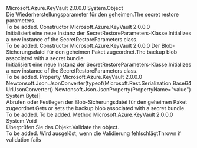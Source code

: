 <Type Name="SecretRestoreParameters" FullName="Microsoft.Azure.KeyVault.Models.SecretRestoreParameters">
  <TypeSignature Language="C#" Value="public class SecretRestoreParameters" />
  <TypeSignature Language="ILAsm" Value=".class public auto ansi beforefieldinit SecretRestoreParameters extends System.Object" />
  <TypeSignature Language="DocId" Value="T:Microsoft.Azure.KeyVault.Models.SecretRestoreParameters" />
  <TypeSignature Language="VB.NET" Value="Public Class SecretRestoreParameters" />
  <TypeSignature Language="F#" Value="type SecretRestoreParameters = class" />
  <AssemblyInfo>
    <AssemblyName>Microsoft.Azure.KeyVault</AssemblyName>
    <AssemblyVersion>2.0.0.0</AssemblyVersion>
  </AssemblyInfo>
  <Base>
    <BaseTypeName>System.Object</BaseTypeName>
  </Base>
  <Interfaces />
  <Docs>
    <summary>
            <span data-ttu-id="07e25-101">Die Wiederherstellungsparameter für den geheimen.</span><span class="sxs-lookup"><span data-stu-id="07e25-101">The secret restore parameters.</span></span>
            </summary>
    <remarks>To be added.</remarks>
  </Docs>
  <Members>
    <Member MemberName=".ctor">
      <MemberSignature Language="C#" Value="public SecretRestoreParameters ();" />
      <MemberSignature Language="ILAsm" Value=".method public hidebysig specialname rtspecialname instance void .ctor() cil managed" />
      <MemberSignature Language="DocId" Value="M:Microsoft.Azure.KeyVault.Models.SecretRestoreParameters.#ctor" />
      <MemberSignature Language="VB.NET" Value="Public Sub New ()" />
      <MemberType>Constructor</MemberType>
      <AssemblyInfo>
        <AssemblyName>Microsoft.Azure.KeyVault</AssemblyName>
        <AssemblyVersion>2.0.0.0</AssemblyVersion>
      </AssemblyInfo>
      <Parameters />
      <Docs>
        <summary>
            <span data-ttu-id="07e25-102">Initialisiert eine neue Instanz der SecretRestoreParameters-Klasse.</span><span class="sxs-lookup"><span data-stu-id="07e25-102">Initializes a new instance of the SecretRestoreParameters class.</span></span>
            </summary>
        <remarks>To be added.</remarks>
      </Docs>
    </Member>
    <Member MemberName=".ctor">
      <MemberSignature Language="C#" Value="public SecretRestoreParameters (byte[] secretBundleBackup);" />
      <MemberSignature Language="ILAsm" Value=".method public hidebysig specialname rtspecialname instance void .ctor(unsigned int8[] secretBundleBackup) cil managed" />
      <MemberSignature Language="DocId" Value="M:Microsoft.Azure.KeyVault.Models.SecretRestoreParameters.#ctor(System.Byte[])" />
      <MemberSignature Language="VB.NET" Value="Public Sub New (secretBundleBackup As Byte())" />
      <MemberSignature Language="F#" Value="new Microsoft.Azure.KeyVault.Models.SecretRestoreParameters : byte[] -&gt; Microsoft.Azure.KeyVault.Models.SecretRestoreParameters" Usage="new Microsoft.Azure.KeyVault.Models.SecretRestoreParameters secretBundleBackup" />
      <MemberType>Constructor</MemberType>
      <AssemblyInfo>
        <AssemblyName>Microsoft.Azure.KeyVault</AssemblyName>
        <AssemblyVersion>2.0.0.0</AssemblyVersion>
      </AssemblyInfo>
      <Parameters>
        <Parameter Name="secretBundleBackup" Type="System.Byte[]" />
      </Parameters>
      <Docs>
        <param name="secretBundleBackup"><span data-ttu-id="07e25-103">Der Blob-Sicherungsdatei für den geheimen Paket zugeordnet.</span><span class="sxs-lookup"><span data-stu-id="07e25-103">The backup blob associated with a secret bundle.</span></span></param>
        <summary>
            <span data-ttu-id="07e25-104">Initialisiert eine neue Instanz der SecretRestoreParameters-Klasse.</span><span class="sxs-lookup"><span data-stu-id="07e25-104">Initializes a new instance of the SecretRestoreParameters class.</span></span>
            </summary>
        <remarks>To be added.</remarks>
      </Docs>
    </Member>
    <Member MemberName="SecretBundleBackup">
      <MemberSignature Language="C#" Value="public byte[] SecretBundleBackup { get; set; }" />
      <MemberSignature Language="ILAsm" Value=".property instance unsigned int8[] SecretBundleBackup" />
      <MemberSignature Language="DocId" Value="P:Microsoft.Azure.KeyVault.Models.SecretRestoreParameters.SecretBundleBackup" />
      <MemberSignature Language="VB.NET" Value="Public Property SecretBundleBackup As Byte()" />
      <MemberSignature Language="F#" Value="member this.SecretBundleBackup : byte[] with get, set" Usage="Microsoft.Azure.KeyVault.Models.SecretRestoreParameters.SecretBundleBackup" />
      <MemberType>Property</MemberType>
      <AssemblyInfo>
        <AssemblyName>Microsoft.Azure.KeyVault</AssemblyName>
        <AssemblyVersion>2.0.0.0</AssemblyVersion>
      </AssemblyInfo>
      <Attributes>
        <Attribute>
          <AttributeName>Newtonsoft.Json.JsonConverter(typeof(Microsoft.Rest.Serialization.Base64UrlJsonConverter))</AttributeName>
        </Attribute>
        <Attribute>
          <AttributeName>Newtonsoft.Json.JsonProperty(PropertyName="value")</AttributeName>
        </Attribute>
      </Attributes>
      <ReturnValue>
        <ReturnType>System.Byte[]</ReturnType>
      </ReturnValue>
      <Docs>
        <summary>
            <span data-ttu-id="07e25-105">Abrufen oder Festlegen der Blob-Sicherungsdatei für den geheimen Paket zugeordnet.</span><span class="sxs-lookup"><span data-stu-id="07e25-105">Gets or sets the backup blob associated with a secret bundle.</span></span>
            </summary>
        <value>To be added.</value>
        <remarks>To be added.</remarks>
      </Docs>
    </Member>
    <Member MemberName="Validate">
      <MemberSignature Language="C#" Value="public virtual void Validate ();" />
      <MemberSignature Language="ILAsm" Value=".method public hidebysig newslot virtual instance void Validate() cil managed" />
      <MemberSignature Language="DocId" Value="M:Microsoft.Azure.KeyVault.Models.SecretRestoreParameters.Validate" />
      <MemberSignature Language="VB.NET" Value="Public Overridable Sub Validate ()" />
      <MemberSignature Language="F#" Value="abstract member Validate : unit -&gt; unit&#xA;override this.Validate : unit -&gt; unit" Usage="secretRestoreParameters.Validate " />
      <MemberType>Method</MemberType>
      <AssemblyInfo>
        <AssemblyName>Microsoft.Azure.KeyVault</AssemblyName>
        <AssemblyVersion>2.0.0.0</AssemblyVersion>
      </AssemblyInfo>
      <ReturnValue>
        <ReturnType>System.Void</ReturnType>
      </ReturnValue>
      <Parameters />
      <Docs>
        <summary>
            <span data-ttu-id="07e25-106">Überprüfen Sie das Objekt.</span><span class="sxs-lookup"><span data-stu-id="07e25-106">Validate the object.</span></span>
            </summary>
        <remarks>To be added.</remarks>
        <exception cref="T:Microsoft.Rest.ValidationException">
            <span data-ttu-id="07e25-107">Wird ausgelöst, wenn die Validierung fehlschlägt</span><span class="sxs-lookup"><span data-stu-id="07e25-107">Thrown if validation fails</span></span>
            </exception>
      </Docs>
    </Member>
  </Members>
</Type>